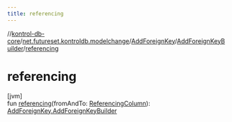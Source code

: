 ```yaml
---
title: referencing
---
```

//[kontrol-db-core](../../../../index.html)/[net.futureset.kontroldb.modelchange](../../index.html)/[AddForeignKey](../index.html)/[AddForeignKeyBuilder](index.html)/[referencing](referencing.html)



# referencing



[jvm]\
fun [referencing](referencing.html)(fromAndTo: [ReferencingColumn](../../-referencing-column/index.html)): [AddForeignKey.AddForeignKeyBuilder](index.html)




